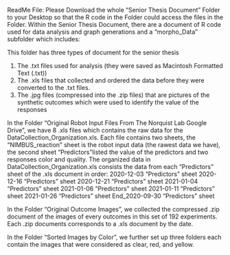 ReadMe File:
Please Download the whole “Senior Thesis Document” Folder to your Desktop so that the R code in the Folder could access the files in the Folder. Within the Senior Thesis Document, there are a document of R code used for data analysis and graph generations and a “morpho_Data” subfolder which includes:

This folder has three types of document for the senior thesis
1. The .txt files used for analysis (they were saved as Macintosh Formatted Text (.txt))
2. The .xls files that collected and ordered the data before they were converted to the .txt files.
3. The .jpg files (compressed into the .zip files) that are pictures of the synthetic outcomes which were used to identify the value of the responses

In the Folder “Original Robot Input Files From The Norquist Lab Google Drive”, we have 8 .xls files which contains the raw data for the DataCollection_Organization.xls. Each file contains two sheets, the “NIMBUS_reaction” sheet is the robot input data (the rawest data we have), the second sheet “Predictors”listed the value of the predictors and two responses color and quality.
The organized data in DataCollection_Organization.xls consists the data from each “Predictors” sheet of the .xls document in order:
2020-12-03 “Predictors” sheet
2020-12-16 “Predictors” sheet
2020-12-21 “Predictors” sheet
2021-01-04 “Predictors” sheet
2021-01-06 “Predictors” sheet
2021-01-11 “Predictors” sheet
2021-01-26 “Predictors” sheet
End_2020-09-30 “Predictors” sheet

In the Folder “Original Outcome Images”, we collected the compressed .zip document of the images of every outcomes in this set of 192 experiments. Each .zip documents corresponds to a .xls document by the date.

In the Folder “Sorted Images by Color”, we further set up three folders each contain the images that were considered as clear, red, and yellow.
